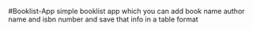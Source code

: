 #Booklist-App
simple booklist app which you can add book name author name and isbn number and save that info in a table format

